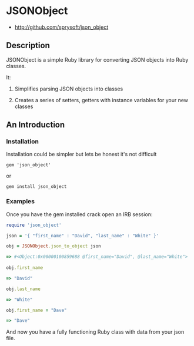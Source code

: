 # JSONObject

* http://github.com/sprysoft/json_object

## Description

JSONObject is a simple Ruby library for converting JSON objects into Ruby classes. 

It:

1. Simplifies parsing JSON objects into classes

2. Creates a series of setters, getters with instance variables for your new classes

## An Introduction

### Installation

Installation could be simpler but lets be honest it's not difficult

    gem 'json_object'

or

    gem install json_object


### Examples

Once you have the gem installed crack open an IRB session:

```ruby
require 'json_object'

json = '{ "first_name" : "David", "last_name" : "White" }'

obj = JSONObject.json_to_object json

=> #<Object:0x00000100859688 @first_name="David", @last_name="White"> 
 
obj.first_name

=> "David" 

obj.last_name

=> "White" 

obj.first_name = "Dave"

=> "Dave" 
```

And now you have a fully functioning Ruby class with data from your json file.